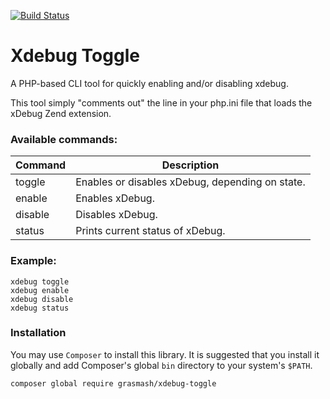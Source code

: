 [![Build Status](https://travis-ci.org/grasmash/xdebug-toggle.svg?branch=master)](https://travis-ci.org/grasmash/xdebug-toggle)

# Xdebug Toggle

A PHP-based CLI tool for quickly enabling and/or disabling xdebug.

This tool simply "comments out" the line in your php.ini file that loads the xDebug Zend extension. 

### Available commands:

| Command | Description                                     |
|---------|-------------------------------------------------|
| toggle  | Enables or disables xDebug, depending on state. |
| enable  | Enables xDebug.                                 |
| disable | Disables xDebug.                                |
| status  | Prints current status of xDebug.                |


### Example:

```
xdebug toggle
xdebug enable
xdebug disable
xdebug status
```

### Installation

You may use `Composer` to install this library. It is suggested that you install it globally and add Composer's global `bin` directory to your system's `$PATH`.

```
composer global require grasmash/xdebug-toggle
```